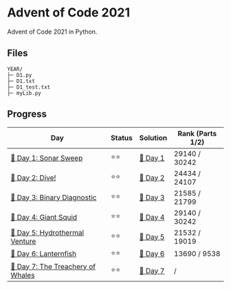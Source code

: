 # Advent of Code 2021
Advent of Code 2021 in Python.

## Files
```
YEAR/
├─ D1.py
├─ D1.txt
├─ D1_test.txt
├─ myLib.py
```

## Progress
| Day                                 | Status   | Solution                           | Rank (Parts 1/2) |
| -----------                        | ---------| --------                            | ---------   |
| [🎄 Day 1: Sonar Sweep](https://adventofcode.com/2021/day/1)      | ⭐⭐    | [🎯 Day 1](D1.py)       | 29140 / 30242 |
| [🎄 Day 2: Dive!](https://adventofcode.com/2021/day/2)            | ⭐⭐    | [🎯 Day 2](D2.py)       | 24434 / 24107  |
| [🎄 Day 3: Binary Diagnostic](https://adventofcode.com/2021/day/3)            | ⭐⭐    | [🎯 Day 3](D3.py)       | 21585 / 21799 |
| [🎄 Day 4: Giant Squid](https://adventofcode.com/2021/day/4)            | ⭐⭐    | [🎯 Day 4](D4.py)       | 29140 / 30242 |
| [🎄 Day 5: Hydrothermal Venture](https://adventofcode.com/2021/day/5)            | ⭐⭐    | [🎯 Day 5](D5.py)       | 21532   / 19019  |
| [🎄 Day 6: Lanternfish](https://adventofcode.com/2021/day/6)            | ⭐⭐    | [🎯 Day 6](D6.py)       | 13690   / 9538   |
| [🎄 Day 7: The Treachery of Whales](https://adventofcode.com/2021/day/7)            | ⭐⭐    | [🎯 Day 7](D7.py)       |    /    |